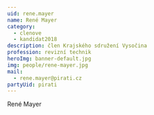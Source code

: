 ```yaml
---
uid: rene.mayer
name: René Mayer
category:
  - clenove
  - kandidat2018
description: člen Krajského sdružení Vysočina
profession: revizní technik
heroImg: banner-default.jpg
img: people/rene-mayer.jpg
mail:
  - rene.mayer@pirati.cz
partyUid: pirati
---
```


René Mayer
